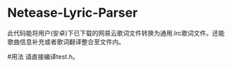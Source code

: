 # Netease-Lyric-Parser
  此代码能将用户(安卓)下已下载的网易云歌词文件转换为通用.lrc歌词文件。还能歌曲信息补充或者歌词翻译整合至文件内。

#用法
  请直接编译test.h。
